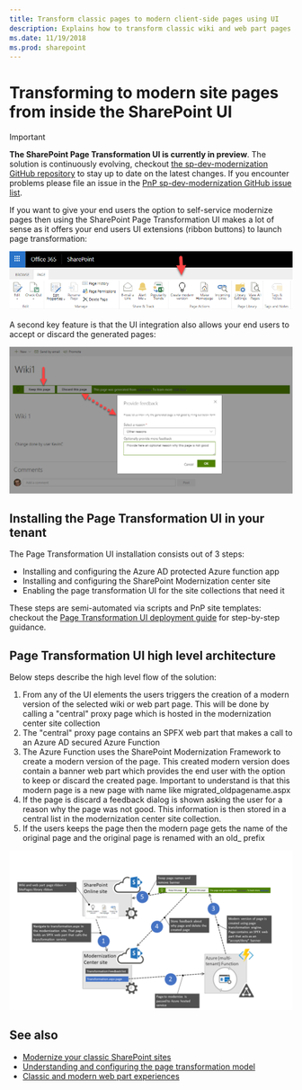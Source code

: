 ```yaml
---
title: Transform classic pages to modern client-side pages using UI
description: Explains how to transform classic wiki and web part pages into modern client side pages using the SharePoint UI
ms.date: 11/19/2018
ms.prod: sharepoint
---
```


# Transforming to modern site pages from inside the SharePoint UI

> [!IMPORTANT]
> **The SharePoint Page Transformation UI is currently in preview**. The solution is continuously evolving, checkout [the sp-dev-modernization GitHub repository](https://github.com/SharePoint/sp-dev-modernization/tree/dev) to stay up to date on the latest changes. If you encounter problems please file an issue in the [PnP sp-dev-modernization GitHub issue list](https://github.com/SharePoint/sp-dev-modernization/issues).

If you want to give your end users the option to self-service modernize pages then using the SharePoint Page Transformation UI makes a lot of sense as it offers your end users UI extensions (ribbon buttons) to launch page transformation:

![page transformation UI extensions](media/modernize/pagetransformation_ui_1.png)

A second key feature is that the UI integration also allows your end users to accept or discard the generated pages:

![page transformation feedback](media/modernize/pagetransformation_ui_2.png)

## Installing the Page Transformation UI in your tenant

The Page Transformation UI installation consists out of 3 steps:

- Installing and configuring the Azure AD protected Azure function app
- Installing and configuring the SharePoint Modernization center site
- Enabling the page transformation UI for the site collections that need it

These steps are semi-automated via scripts and PnP site templates: checkout the [Page Transformation UI deployment guide](https://aka.ms/sppnp-pagetransformationui-deployment) for step-by-step guidance.

## Page Transformation UI high level architecture

Below steps describe the high level flow of the solution:

1. From any of the UI elements the users triggers the creation of a modern version of the selected wiki or web part page. This will be done by calling a "central" proxy page which is hosted in the modernization center site collection
2. The "central" proxy page contains an SPFX web part that makes a call to an Azure AD secured Azure Function
3. The Azure Function uses the SharePoint Modernization Framework to create a modern version of the page. This created modern version does contain a banner web part which provides the end user with the option to keep or discard the created page. Important to understand is that this modern page is a new page with name like migrated_oldpagename.aspx
4. If the page is discard a feedback dialog is shown asking the user for a reason why the page was not good. This information is then stored in a central list in the modernization center site collection.
5. If the users keeps the page then the modern page gets the name of the original page and the original page is renamed with an old_ prefix

![page transformation architecture](media/modernize/pagetransformation_ui_8.png)

## See also

- [Modernize your classic SharePoint sites](modernize-classic-sites.md)
- [Understanding and configuring the page transformation model](modernize-userinterface-site-pages-model.md)
- [Classic and modern web part experiences](https://support.office.com/en-us/article/classic-and-modern-web-part-experiences-3fdae6c3-8fc1-49ab-8708-8c104b882e64)